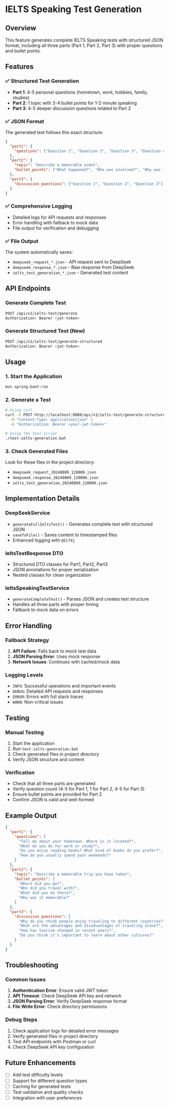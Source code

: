 # IELTS Speaking Test Generation

## Overview

This feature generates complete IELTS Speaking tests with structured JSON format, including all three parts (Part 1, Part 2, Part 3) with proper questions and bullet points.

## Features

### ✅ Structured Test Generation
- **Part 1**: 4-5 personal questions (hometown, work, hobbies, family, studies)
- **Part 2**: 1 topic with 3-4 bullet points for 1-2 minute speaking
- **Part 3**: 4-5 deeper discussion questions related to Part 2

### ✅ JSON Format
The generated test follows this exact structure:
```json
{
  "part1": {
    "questions": ["Question 1", "Question 2", "Question 3", "Question 4"]
  },
  "part2": {
    "topic": "Describe a memorable event",
    "bullet_points": ["What happened?", "Who was involved?", "Why was it memorable?"]
  },
  "part3": {
    "discussion_questions": ["Question 1", "Question 2", "Question 3"]
  }
}
```

### ✅ Comprehensive Logging
- Detailed logs for API requests and responses
- Error handling with fallback to mock data
- File output for verification and debugging

### ✅ File Output
The system automatically saves:
- `deepseek_request_*.json` - API request sent to DeepSeek
- `deepseek_response_*.json` - Raw response from DeepSeek
- `ielts_test_generation_*.json` - Generated test content

## API Endpoints

### Generate Complete Test
```bash
POST /api/v1/ielts-test/generate
Authorization: Bearer <jwt-token>
```

### Generate Structured Test (New)
```bash
POST /api/v1/ielts-test/generate-structured
Authorization: Bearer <jwt-token>
```

## Usage

### 1. Start the Application
```bash
mvn spring-boot:run
```

### 2. Generate a Test
```bash
# Using curl
curl -X POST http://localhost:8080/api/v1/ielts-test/generate-structured \
  -H "Content-Type: application/json" \
  -H "Authorization: Bearer <your-jwt-token>"

# Using the test script
./test-ielts-generation.bat
```

### 3. Check Generated Files
Look for these files in the project directory:
- `deepseek_request_20240809_120000.json`
- `deepseek_response_20240809_120000.json`
- `ielts_test_generation_20240809_120000.json`

## Implementation Details

### DeepSeekService
- `generateFullIeltsTest()` - Generates complete test with structured JSON
- `saveToFile()` - Saves content to timestamped files
- Enhanced logging with `@Slf4j`

### IeltsTestResponse DTO
- Structured DTO classes for Part1, Part2, Part3
- JSON annotations for proper serialization
- Nested classes for clean organization

### IeltsSpeakingTestService
- `generateCompleteTest()` - Parses JSON and creates test structure
- Handles all three parts with proper timing
- Fallback to mock data on errors

## Error Handling

### Fallback Strategy
1. **API Failure**: Falls back to mock test data
2. **JSON Parsing Error**: Uses mock response
3. **Network Issues**: Continues with cached/mock data

### Logging Levels
- `INFO`: Successful operations and important events
- `DEBUG`: Detailed API requests and responses
- `ERROR`: Errors with full stack traces
- `WARN`: Non-critical issues

## Testing

### Manual Testing
1. Start the application
2. Run `test-ielts-generation.bat`
3. Check generated files in project directory
4. Verify JSON structure and content

### Verification
- Check that all three parts are generated
- Verify question count (4-5 for Part 1, 1 for Part 2, 4-5 for Part 3)
- Ensure bullet points are provided for Part 2
- Confirm JSON is valid and well-formed

## Example Output

```json
{
  "part1": {
    "questions": [
      "Tell me about your hometown. Where is it located?",
      "What do you do for work or study?",
      "Do you enjoy reading books? What kind of books do you prefer?",
      "How do you usually spend your weekends?"
    ]
  },
  "part2": {
    "topic": "Describe a memorable trip you have taken",
    "bullet_points": [
      "Where did you go?",
      "Who did you travel with?",
      "What did you do there?",
      "Why was it memorable?"
    ]
  },
  "part3": {
    "discussion_questions": [
      "Why do you think people enjoy traveling to different countries?",
      "What are the advantages and disadvantages of traveling alone?",
      "How has tourism changed in recent years?",
      "Do you think it's important to learn about other cultures?"
    ]
  }
}
```

## Troubleshooting

### Common Issues
1. **Authentication Error**: Ensure valid JWT token
2. **API Timeout**: Check DeepSeek API key and network
3. **JSON Parsing Error**: Verify DeepSeek response format
4. **File Write Error**: Check directory permissions

### Debug Steps
1. Check application logs for detailed error messages
2. Verify generated files in project directory
3. Test API endpoints with Postman or curl
4. Check DeepSeek API key configuration

## Future Enhancements

- [ ] Add test difficulty levels
- [ ] Support for different question types
- [ ] Caching for generated tests
- [ ] Test validation and quality checks
- [ ] Integration with user preferences
